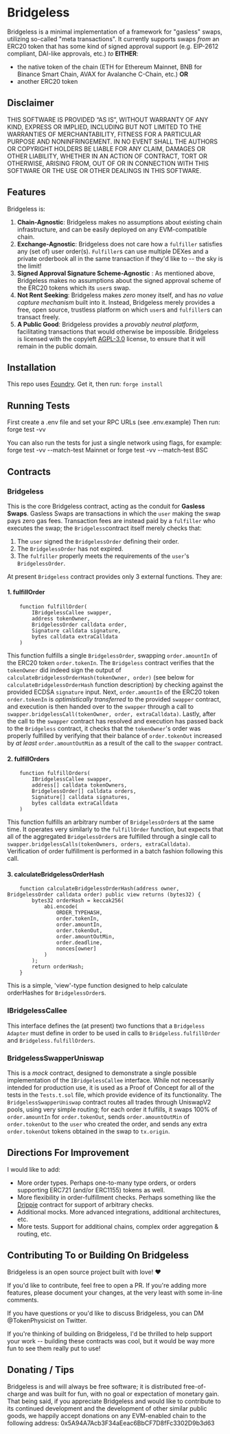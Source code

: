 # Bridgeless
Bridgeless is a minimal implementation of a framework for "gasless" swaps, utilizing so-called "meta transactions".
It currently supports swaps *from* an ERC20 token that has some kind of signed approval support (e.g. EIP-2612 compliant, DAI-like approvals, etc.) *to* **EITHER**:
* the native token of the chain (ETH for Ethereum Mainnet, BNB for Binance Smart Chain, AVAX for Avalanche C-Chain, etc.)
**OR**
* another ERC20 token

## Disclaimer
THIS SOFTWARE IS PROVIDED “AS IS”, WITHOUT WARRANTY OF ANY KIND, EXPRESS OR IMPLIED, INCLUDING BUT NOT LIMITED TO THE WARRANTIES OF MERCHANTABILITY, FITNESS FOR A PARTICULAR PURPOSE AND NONINFRINGEMENT. IN NO EVENT SHALL THE AUTHORS OR COPYRIGHT HOLDERS BE LIABLE FOR ANY CLAIM, DAMAGES OR OTHER LIABILITY, WHETHER IN AN ACTION OF CONTRACT, TORT OR OTHERWISE, ARISING FROM, OUT OF OR IN CONNECTION WITH THIS SOFTWARE OR THE USE OR OTHER DEALINGS IN THIS SOFTWARE.

## Features
Bridgeless is:
1. **Chain-Agnostic**: Bridgeless makes no assumptions about existing chain infrastructure, and can be easily deployed on any EVM-compatible chain.
2. **Exchange-Agnostic**: Bridgeless does not care how a `fulfiller` satisfies any (set of) user order(s). `Fulfiller`s can use multiple DEXes and a private orderbook all in the same transaction if they'd like to -- the sky is the limit!
3. **Signed Approval Signature Scheme-Agnostic** : As mentioned above, Bridgeless makes no assumptions about the signed approval scheme of the ERC20 tokens which its `user`s swap.
4. **Not Rent Seeking**: Bridgeless makes *zero* money itself, and has *no value capture mechanism* built into it. Instead, Bridgeless merely provides a free, open source, trustless platform on which `user`s and `fulfiller`s can transact freely.
5. **A Public Good**: Bridgeless provides a *provably neutral platform*, facilitating transactions that would otherwise be impossible. Bridgeless is licensed with the copyleft [AGPL-3.0](https://www.gnu.org/licenses/agpl-3.0.en.html) license, to ensure that it will remain in the public domain.

## Installation
This repo uses [Foundry](https://book.getfoundry.sh/). Get it, then run:
`forge install`

## Running Tests
First create a .env file and set your RPC URLs (see .env.example)
Then run:
forge test -vv

You can also run the tests for just a single network using flags, for example:
forge test -vv --match-test Mainnet
or
forge test -vv --match-test BSC

## Contracts
### Bridgeless
This is the core Bridgeless contract, acting as the conduit for **Gasless Swaps**.
Gasless Swaps are transactions in which the `user` making the swap pays zero gas fees. Transaction fees are instead paid by a `fulfiller` who executes the swap; the `Bridgeless`contract itself merely checks that:
1. The `user` signed the `BridgelessOrder` defining their order.
2. The `BridgelessOrder` has not expired.
3. The `fulfiller` properly meets the requirements of the `user`'s `BridgelessOrder`.

At present `Bridgeless` contract provides only 3 external functions. They are:
#### 1. fulfillOrder
```solidity!
    function fulfillOrder(
        IBridgelessCallee swapper,
        address tokenOwner,
        BridgelessOrder calldata order,
        Signature calldata signature,
        bytes calldata extraCalldata
    )
```
This function fulfills a single `BridgelessOrder`, swapping `order.amountIn` of the ERC20 token `order.tokenIn`. The `Bridgeless` contract verifies that the `tokenOwner` did indeed sign the output of `calculateBridgelessOrderHash(tokenOwner, order)` (see below for `calculateBridgelessOrderHash` function description) by checking against the provided ECDSA `signature` input. Next, `order.amountIn` of the ERC20 token `order.tokenIn` is *optimistically transferred* to the provided `swapper` contract, and execution is then handed over to the `swapper` through a call to `swapper.bridgelessCall(tokenOwner, order, extraCalldata)`. Lastly, after the call to the `swapper` contract has resolved and execution has passed back to the `Bridgeless` contract, it checks that the `tokenOwner`'s order was properly fulfilled by verifying that their balance of `order.tokenOut` increased by *at least* `order.amountOutMin` as a result of the call to the `swapper` contract.

#### 2. fulfillOrders
```solidity!
    function fulfillOrders(
        IBridgelessCallee swapper,
        address[] calldata tokenOwners,
        BridgelessOrder[] calldata orders,
        Signature[] calldata signatures,
        bytes calldata extraCalldata
    )
```
This function fulfills an arbitrary number of `BridgelessOrder`s at the same time. It operates very similarly to the `fulfillOrder` function, but expects that all of the aggregated `BridgelessOrder`s are fulfilled through a single call to `swapper.bridgelessCalls(tokenOwners, orders, extraCalldata)`. Verification of order fulfillment is performed in a batch fashion following this call.

#### 3. calculateBridgelessOrderHash
```solidity!
    function calculateBridgelessOrderHash(address owner, BridgelessOrder calldata order) public view returns (bytes32) {
        bytes32 orderHash = keccak256(
            abi.encode(
                ORDER_TYPEHASH,
                order.tokenIn,
                order.amountIn,
                order.tokenOut,
                order.amountOutMin,
                order.deadline,
                nonces[owner]
            )
        );
        return orderHash;
    }
```
This is a simple, 'view'-type function designed to help calculate orderHashes for `BridgelessOrder`s.

### IBridgelessCallee
This interface defines the (at present) two functions that a `Bridgeless Adapter` must define in order to be used in calls to `Bridgeless.fulfillOrder` and `Bridgeless.fulfillOrders`.

### BridgelessSwapperUniswap
This is a *mock* contract, designed to demonstrate a single possible implementation of the `IBridgelessCallee` interface. While not necessarily intended for production use, it is used as a Proof of Concept for all of the tests in the `Tests.t.sol` file, which provide evidence of its functionality.
The `BridgelessSwapperUniswap` contract routes all trades through UniswapV2 pools, using very simple routing; for each order it fulfills, it swaps 100% of `order.amountIn` for `order.tokenOut`, sends `order.amountOutMin` of `order.tokenOut` to the `user` who created the order, and sends any extra `order.tokenOut` tokens obtained in the swap to `tx.origin`.

## Directions For Improvement
I would like to add:
* More order types. Perhaps one-to-many type orders, or orders supporting ERC721 (and/or ERC1155) tokens as well.
* More flexibility in order-fulfillment checks. Perhaps something like the [Drippie](https://github.com/ethereum-optimism/optimism/blob/develop/packages/contracts-periphery/contracts/universal/drippie/Drippie.sol) contract for support of arbitrary checks.
* Additional mocks. More advanced integrations, additional architectures, etc.
* More tests. Support for additional chains, complex order aggregation & routing, etc.

## Contributing To or Building On Bridgeless
Bridgeless is an open source project built with love! :heart:

If you'd like to contribute, feel free to open a PR. If you're adding more features, please document your changes, at the very least with some in-line comments.

If you have questions or you'd like to discuss Bridgeless, you can DM @TokenPhysicist on Twitter.

If you're thinking of building on Bridgeless, I'd be thrilled to help support your work -- building these contracts was cool, but it would be way more fun to see them really put to use!

## Donating / Tips
Bridgeless is and will always be free software; it is distributed free-of-charge and was built for fun, with no goal or expectation of monetary gain.
That being said, if you appreciate Bridgeless and would like to contribute to its continued development and the development of other similar public goods, we happily accept donations on any EVM-enabled chain to the following address:
0x5A94A7Acb3F34aEeac6BbCF7D8fFc3302D9b3d63